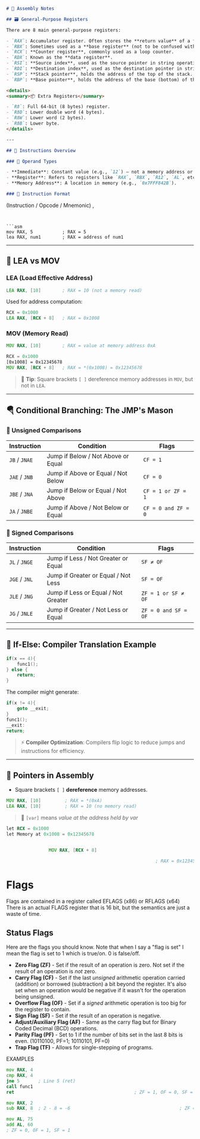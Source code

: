 
```markdown
# 🧠 Assembly Notes

## 🗃️ General-Purpose Registers

There are 8 main general-purpose registers:

- `RAX`: Accumulator register. Often stores the **return value** of a function.
- `RBX`: Sometimes used as a **base register** (not to be confused with the base pointer).
- `RCX`: **Counter register**, commonly used as a loop counter.
- `RDX`: Known as the **data register**.
- `RSI`: **Source index**, used as the source pointer in string operations.
- `RDI`: **Destination index**, used as the destination pointer in string operations.
- `RSP`: **Stack pointer**, holds the address of the top of the stack.
- `RBP`: **Base pointer**, holds the address of the base (bottom) of the stack.

<details>
<summary>📦 Extra Registers</summary>

- `R8`: Full 64-bit (8 bytes) register.
- `R8D`: Lower double word (4 bytes).
- `R8W`: Lower word (2 bytes).
- `R8B`: Lower byte.
</details>

---

## 🧾 Instructions Overview

### 🧩 Operand Types

- **Immediate**: Constant value (e.g., `12`) — not a memory address or register.
- **Register**: Refers to registers like `RAX`, `RBX`, `R12`, `AL`, etc.
- **Memory Address**: A location in memory (e.g., `0x7FFF842B`).

### 🧠 Instruction Format

```

(Instruction / Opcode / Mnemonic) ,

````


```asm
mov RAX, 5           ; RAX = 5
lea RAX, num1        ; RAX = address of num1
````

---

## 🧃 LEA vs MOV

### LEA (Load Effective Address)

```asm
LEA RAX, [10]        ; RAX = 10 (not a memory read)
```

Used for address computation:

```asm
RCX = 0x1000
LEA RAX, [RCX + 8]   ; RAX = 0x1008
```

### MOV (Memory Read)

```asm
MOV RAX, [10]        ; RAX = value at memory address 0xA
```

```asm
RCX = 0x1000
[0x1008] = 0x12345678
MOV RAX, [RCX + 8]   ; RAX = *(0x1008) = 0x12345678
```

> 🧠 **Tip**: Square brackets `[ ]` dereference memory addresses in `MOV`, but not in `LEA`.

---

## 🪂 Conditional Branching: The JMP's Mason

### 📌 Unsigned Comparisons

|Instruction|Condition|Flags|
|---|---|---|
|`JB` / `JNAE`|Jump if Below / Not Above or Equal|`CF = 1`|
|`JAE` / `JNB`|Jump if Above or Equal / Not Below|`CF = 0`|
|`JBE` / `JNA`|Jump if Below or Equal / Not Above|`CF = 1 or ZF = 1`|
|`JA` / `JNBE`|Jump if Above / Not Below or Equal|`CF = 0 and ZF = 0`|

### 📌 Signed Comparisons

|Instruction|Condition|Flags|
|---|---|---|
|`JL` / `JNGE`|Jump if Less / Not Greater or Equal|`SF ≠ OF`|
|`JGE` / `JNL`|Jump if Greater or Equal / Not Less|`SF = OF`|
|`JLE` / `JNG`|Jump if Less or Equal / Not Greater|`ZF = 1 or SF ≠ OF`|
|`JG` / `JNLE`|Jump if Greater / Not Less or Equal|`ZF = 0 and SF = OF`|

---

## 🔀 If-Else: Compiler Translation Example

```c
if(x == 4){
    func1();
} else {
    return;
}
```

The compiler might generate:

```c
if(x != 4){
    goto __exit;
}
func1();
__exit:
return;
```

> ⚡ **Compiler Optimization**: Compilers flip logic to reduce jumps and instructions for efficiency.

---

## 🧷 Pointers in Assembly

- Square brackets `[ ]` **dereference** memory addresses.
    

```asm
MOV RAX, [10]         ; RAX = *(0xA)
LEA RAX, [10]         ; RAX = 10 (no memory read)
```

> 🧠 `[var]` means _value at the address held by var_

```asm
let RCX = 0x1000
let Memory at 0x1008 = 0x12345678


				MOV RAX, [RCX + 8]                                        ; RAX = *(0x1000 + 8) = *(0x1008)

                                                        ; RAX = 0x12345678
```


# Flags
Flags are contained in a register called EFLAGS (x86) or RFLAGS (x64)
There is an actual FLAGS register that is 16 bit, but the semantics are just a waste of time.

## Status Flags

Here are the flags you should know. Note that when I say a "flag is set" I mean the flag is set to 1 which is true/on. 0 is false/off.

- **Zero Flag (ZF)** - Set if the result of an operation is zero. Not set if the result of an operation is _not_ zero.
- **Carry Flag (CF)** - Set if the last _unsigned_ arithmetic operation carried (addition) or borrowed (subtraction) a bit beyond the register. It's also set when an operation would be negative if it wasn't for the operation being unsigned.
- **Overflow Flag (OF)** - Set if a _signed_ arithmetic operation is too big for the register to contain.
- **Sign Flag (SF)** - Set if the result of an operation is negative.
- **Adjust/Auxiliary Flag (AF)** - Same as the carry flag but for Binary Coded Decimal (BCD) operations.
- **Parity Flag (PF)** - Set to 1 if the number of bits set in the last 8 bits is even. (10110100, PF=1; 10110101, PF=0)
- **Trap Flag (TF)** - Allows for single-stepping of programs.


EXAMPLES

```asm
mov RAX, 4
cmp RAX, 4
jne 5       ; Line 5 (ret)
call func1
ret                                             ; ZF = 1, OF = 0, SF = 0
```


```asm
mov RAX, 2
sub RAX, 8  ; 2 - 8 = -6                                         ; ZF = 0, OF = 0, SF = 1

```

```asm
mov AL, 75
add AL, 60
; ZF = 0, OF = 1, SF = 1
```
